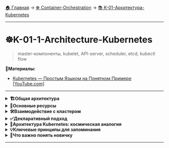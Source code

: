 [🏠 Главная](../../README.md) → [☸️ Container-Orchestration](../../README.md#-container-orchestration) → [📚 K-01-Архитектура-Kubernetes](../../README.md#-k-01-архитектура-kubernetes)

---

# ☸️K-01-1-Architecture-Kubernetes
>master-компоненты, kubelet, API-server, scheduler, etcd, kubectl flow

📗**Материалы:**
- [Kubernetes — Простым Языком на Понятном Примере [YouTube.com]](https://www.youtube.com/watch?v=TwyhnBDOHPw)

---

<details>
<summary><b>🏗️Общая архитектура</b></summary>

---

Архитектура Kubernetes проще, чем кажется - вы **не взаимодействуете напрямую с нодами**. Вся работа осуществляется через:

- **Dashboard** - веб-панель управления
- **API** - программный интерфейс  
- **kubectl** - инструмент командной строки

<img src="../img/k8s_cluster_scheme.png" alt="k8s_cluster_scheme" width="700">

---

## 🎯Control Plane (Master Node) - управляющие узлы

Запускают компоненты управления:

- **kube-apiserver** - API-сервер (единая точка входа)
- **kube-scheduler** - планировщик (распределение Pod'ов по нодам)
- **kube-controller-manager** - менеджер контроллеров (управление состоянием)
- **etcd** - распределенное key-value хранилище состояния кластера
- **cloud-controller-manager** - интеграция с облачными провайдерами (опционально)

---

## ⚙️Worker Nodes - рабочие узлы

Запускают приложения и дополнительные компоненты:

- **kubelet** - агент, выполняющий инструкции от Control Plane
- **kube-proxy** - сетевой прокси (маршрутизация трафика между сервисами)
- **Container Runtime** - docker, containerd, CRI-O (запуск контейнеров)
- **Плагины** - сетевое взаимодействие, мониторинг, логирование

---

</details>

<details>
<summary><b>🧱Основные ресурсы</b></summary>

---

Ресурсы Kubernetes - это **строительные блоки** для запуска приложений в кластере.

### 🎯Основные объекты управления

#### Pods
- **Минимальная сущность** для развертывания
- Один или несколько контейнеров
- Общие сеть и хранилище

#### ReplicaSets
- **Гарантирует количество** запущенных Pod'ов
- Замена Replication Controller
- Самовосстановление при сбоях

#### Deployments
- **Декларативные обновления** Pod'ов и ReplicaSets
- История изменений и откат
- Рекомендуемый способ управления приложениями

#### StatefulSets
- Для приложений **с сохранением состояния**
- Устойчивые идентификаторы и хранилище
- Базы данных, кэши

#### DaemonSet
- **По одному Pod'у на ноде**
- Агенты мониторинга, логгирования
- Обязательные сервисы на каждой ноде

#### Jobs/CronJob
- **Задачи с завершением**
- Одноразовые или периодические задания
- Миграции БД, обработка данных

---

### 🏷️Организация и идентификация

#### Labels and Selectors
+++yaml
metadata:
  labels:
    app: frontend
    tier: web
---yaml

- **Пары ключ/значение** для идентификации объектов
- **Селекторы** для поиска и группировки

#### Namespaces
+++bash
kubectl create namespace development
kubectl get pods -n development
---bash

- **Виртуальные кластеры** в физическом кластере
- Изоляция сред (dev/staging/prod)
- Разделение доступа между командами

---

### 🌐Сеть и конфигурация

#### Services
- **Абстракция доступа** к набору Pod'ов
- Балансировка нагрузки
- Постоянный IP и DNS-имя

#### Annotations
+++yaml
metadata:
  annotations:
    description: "Production database"
    version: "2.1"
---yaml

- **Произвольные метаданные**
- Информация для инструментов
- Не для идентификации

#### ConfigMaps
- **Внешняя конфигурация** приложений
- Отделение конфига от образов
- Переопределение параметров

#### Secrets
+++yaml
apiVersion: v1
kind: Secret
metadata:
  name: db-secret
type: Opaque
data:
  password: cGFzc3dvcmQ=
---yaml

- **Хранение конфиденциальной информации**
- Пароли, токены, SSH-ключи
- Безопасное распределение секретов

---

</details>

<details>
<summary><b>🛠️Взаимодействие с кластером</b></summary>

---

### Основные команды kubectl

+++bash
# Просмотр ресурсов
kubectl get pods
kubectl get deployments
kubectl get services

# Создание ресурсов
kubectl create -f deployment.yaml
kubectl apply -f configmap.yaml

# Управление приложениями
kubectl scale deployment frontend --replicas=5
kubectl rollout status deployment/backend

# Отладка
kubectl describe pod frontend-pod
kubectl logs frontend-pod
kubectl exec -it frontend-pod -- /bin/bash
---bash

---

</details>

<details>
<summary><b>✅Декларативный подход</b></summary>

---

Вместо последовательности команд описываем **желаемое состояние**:

+++yaml
apiVersion: apps/v1
kind: Deployment
metadata:
  name: nginx-deployment
spec:
  replicas: 3
  selector:
    matchLabels:
      app: nginx
  template:
    metadata:
      labels:
        app: nginx
    spec:
      containers:
      - name: nginx
        image: nginx:1.20
        ports:
        - containerPort: 80
---yaml

Kubernetes сам приведет текущее состояние к желаемому.

---

</details>

<details>
<summary><b>🚀Архитектура Kubernetes: космическая аналогия</b></summary>

---

<img src="img/k8s_space_station.jpg" alt="" width="700">

Представь, что Kubernetes — это галактическая станция, управляющая флотом контейнеровозов.

Есть два типа кораблей:

- **Контейнеровозы (worker nodes)** — рабочие корабли, которые перевозят контейнеры с приложениями.

- **Командная станция (master node)** — управляет всем флотом: планирует маршруты, следит за состоянием кораблей и координирует работу.

---

#### Компоненты Control Plane (Master)

- **ETCD** — NoSQL база данных, где хранится всё состояние кластера: какие контейнеры где, какие ноды активны и т.д.  
- **Kube-apiserver** — центральная диспетчерская. Через него общаются все компоненты и пользователи.  
- **Scheduler** — решает, на какую ноду отправить новый контейнер, учитывая ресурсы и политики (`taints`, `affinity` и др.) 
- **Controller Manager** — объединяет разные контроллеры, которые следят за стабильностью кластера:  
  - `node-controller` следит за состоянием нод,  
  - `replication-controller` раньше поддерживал нужное число Pod’ов,  
    но сейчас **заменён на ReplicaSet и Deployment**, которые делают то же самое, но гибче и современнее.  

---

#### Компоненты Worker Node

- **Kubelet** — капитан корабля. Получает приказы от станции, запускает контейнеры и отчитывается о состоянии.  
- **Kube-proxy** — обеспечивает связь между контейнерами на разных нодах, управляя сетевыми правилами.  
- **Container Runtime** — движок, который запускает контейнеры (Docker, ContainerD, CRI-O).  

---

### 🎯 Соответствие терминов

| Космическая аналогия | Kubernetes компонент | Роль |
|---------------------|---------------------|------|
| Командная станция | Control Plane | Управление флотом |
| Контейнеровоз | Worker Node | Выполнение задач |
| Капитан корабля | Kubelet | Управление контейнерами |
| Центральная диспетчерская | kube-apiserver | Координация |
| Штурман | kube-scheduler | Планирование маршрутов |
| Архив станции | etcd | Хранение состояния |
| Офицер связи | kube-proxy | Сетевая коммуникация |

---

### 🔄 Процесс запуска приложения
Пользователь → kubectl apply → API Server → etcd
↓
Scheduler → Назначение ноды → API Server → etcd
↓
Kubelet (на ноде) → Container Runtime → Запуск Pod

text

---

</details>

<details>
<summary><b>💡Ключевые принципы для запоминания</b></summary>

---

1. **✅Декларативность** - описываем "что", а не "как"
2. **✅Самовосстановление** - автоматическое поддержание состояния  
3. **✅Масштабируемость** - легко увеличить/уменьшить нагрузку
4. **✅Переносимость** - одинаково работает везде
5. **✅Модульность** - компоненты независимы и заменяемы

---

</details>

<details>
<summary><b>🎯Что важно понять новичку</b></summary>

---

- **🔹Pods** - базовые "кирпичики" приложений
- **🚀Deployments** - основной способ управления
- **🌐Services** - как приложения общаются между собой  
- **📁Namespaces** - организация и изоляция
- **⚡kubectl** - основной инструмент управления

> 💡**Совет:** Не пытайтесь запомнить все сразу! Начинайте с Pods → Deployments → Services, остальное придет с практикой.

> 🎯 **Практический совет:** При отладке проблем всегда начинайте с:
+++bash
kubectl get nodes          # Проверить состояние нод
kubectl get pods -A        # Общий обзор всех Pod'ов
kubectl describe pod <pod-name>  # Детальная информация о Pod'е
---bash

</details>

---